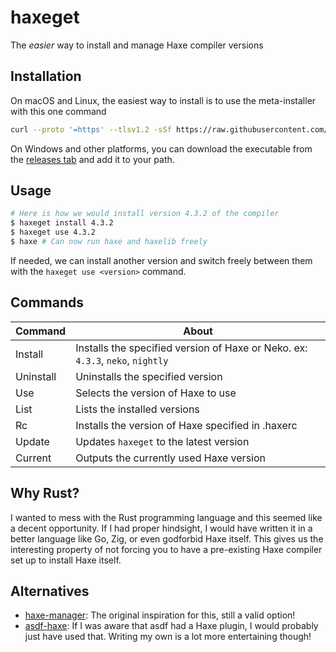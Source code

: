 # haxeget
The *easier* way to install and manage Haxe compiler versions

## Installation
On macOS and Linux, the easiest way to install is to use the meta-installer with this one command
```sh
curl --proto '=https' --tlsv1.2 -sSf https://raw.githubusercontent.com/l0go/haxeget/main/meta-install.sh | bash
```

On Windows and other platforms, you can download the executable from the [releases tab](https://github.com/l0go/haxeget/releases) and add it to your path.

## Usage
```sh
# Here is how we would install version 4.3.2 of the compiler
$ haxeget install 4.3.2
$ haxeget use 4.3.2
$ haxe # Can now run haxe and haxelib freely
```

If needed, we can install another version and switch freely between them with the ``haxeget use <version>`` command.

## Commands
| Command   | About                                                                                |
| -------   | -----                                                                                |
| Install   | Installs the specified version of Haxe or Neko. ex: ``4.3.3``, ``neko``, ``nightly`` |
| Uninstall | Uninstalls the specified version                                                     |
| Use       | Selects the version of Haxe to use                                                   |
| List      | Lists the installed versions                                                         |
| Rc        | Installs the version of Haxe specified in .haxerc                                    |
| Update    | Updates ``haxeget`` to the latest version                                            |
| Current   | Outputs the currently used Haxe version                                              |


## Why Rust?
I wanted to mess with the Rust programming language and this seemed like a decent opportunity. If I had proper hindsight, I would have written it in a better language like Go, Zig, or even godforbid Haxe itself. This gives us the interesting property of not forcing you to have a pre-existing Haxe compiler set up to install Haxe itself.

## Alternatives
- [haxe-manager](https://github.com/kLabz/haxe-manager/): The original inspiration for this, still a valid option!
- [asdf-haxe](https://github.com/asdf-community/asdf-haxe): If I was aware that asdf had a Haxe plugin, I would probably just have used that. Writing my own is a lot more entertaining though!
